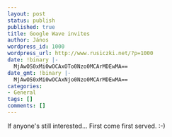 ```yaml
---
layout: post
status: publish
published: true
title: Google Wave invites
author: János
wordpress_id: 1000
wordpress_url: http://www.rusiczki.net/?p=1000
date: !binary |-
  MjAwOS0xMi0wOCAxOTo0Nzo0MCArMDEwMA==
date_gmt: !binary |-
  MjAwOS0xMi0wOCAxNjo0Nzo0MCArMDEwMA==
categories:
- General
tags: []
comments: []
---
```

<p>If anyone's still interested... First come first served. :-)</p>
